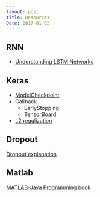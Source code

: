 ```yaml
---
layout: post
title: Resources
Date: 2017-01-02
---
```


## RNN

* [Understanding LSTM Networks](http://colah.github.io/posts/2015-08-Understanding-LSTMs/)

## Keras

* [ModelCheckpoint](https://keras.io/callbacks/#modelcheckpoint)
* Callback
	*	EarlyStopping
	* TensorBoard
* [L2 regulization](https://keras.io/regularizers/)

## Dropout

[Dropout explanation](http://www.cs.toronto.edu/~rsalakhu/papers/srivastava14a.pdf)

## Matlab

[MATLAB-Java Programming book](https://undocumentedmatlab.com/books/matlab-java)


